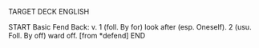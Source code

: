 TARGET DECK
ENGLISH

START
Basic
Fend
Back: v. 1 (foll. By for) look after (esp. Oneself). 2 (usu. Foll. By off) ward off. [from *defend]
END
